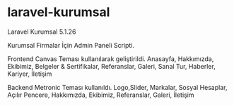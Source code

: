 # laravel-kurumsal
Laravel Kurumsal 5.1.26

Kurumsal Firmalar İçin Admin Paneli Scripti.

Frontend Canvas Teması kullanılarak geliştirildi.
Anasayfa, Hakkımızda, Ekibimiz, Belgeler & Sertifikalar, Referanslar, Galeri, Sanal Tur, Haberler, Kariyer, İletişim

Backend Metronic Teması kullanıldı.
Logo,Slider, Markalar, Sosyal Hesaplar, Açılır Pencere, Hakkımızda, Ekibimiz, Referanslar, Galeri, İletişim
 
 
